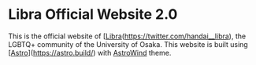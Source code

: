 # Libra Official Website 2.0

This is the official website of [[Libra](https://img.shields.io/badge/Twitter@handai_libra-1D9BF0?style=flat&logo=twitter&logoColor=white)(https://twitter.com/handai__libra), the LGBTQ+ community of the University of Osaka. This website is built using [[Astro](https://img.shields.io/badge/Astro-%232C2052.svg?logo=astro&logoColor=white)](https://astro.build/) with [AstroWind](https://github.com/onwidget/astrowind) theme.
